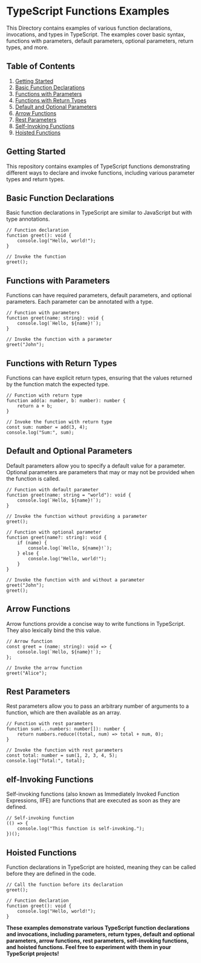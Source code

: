 # TypeScript Functions Examples

This Directory contains examples of various function declarations, invocations, and types in TypeScript. The examples cover basic syntax, functions with parameters, default parameters, optional parameters, return types, and more.

## Table of Contents
1. [Getting Started](#getting-started)
2. [Basic Function Declarations](#basicFunctionDeclarations)
3. [Functions with Parameters](#functionsWithParameters)
4. [Functions with Return Types](#functions-with-return-types)
5. [Default and Optional Parameters](#default-and-optional-parameters)
6. [Arrow Functions](#arrow-functions)
7. [Rest Parameters](#rest-parameters)
8. [Self-Invoking Functions](#self-invoking-functions)
9. [Hoisted Functions](#hoisted-functions)

## Getting Started

This repository contains examples of TypeScript functions demonstrating different ways to declare and invoke functions, including various parameter types and return types.

## Basic Function Declarations
Basic function declarations in TypeScript are similar to JavaScript but with type annotations.

```
// Function declaration
function greet(): void {
    console.log("Hello, world!");
}

// Invoke the function
greet();

```
## Functions with Parameters
Functions can have required parameters, default parameters, and optional parameters. Each parameter can be annotated with a type.

```
// Function with parameters
function greet(name: string): void {
    console.log(`Hello, ${name}!`);
}

// Invoke the function with a parameter
greet("John");

```
## Functions with Return Types
Functions can have explicit return types, ensuring that the values returned by the function match the expected type.

```
// Function with return type
function add(a: number, b: number): number {
    return a + b;
}

// Invoke the function with return type
const sum: number = add(3, 4);
console.log("Sum:", sum);

```
## Default and Optional Parameters
Default parameters allow you to specify a default value for a parameter. Optional parameters are parameters that may or may not be provided when the function is called.

```
// Function with default parameter
function greet(name: string = "world"): void {
    console.log(`Hello, ${name}!`);
}

// Invoke the function without providing a parameter
greet();

// Function with optional parameter
function greet(name?: string): void {
    if (name) {
        console.log(`Hello, ${name}!`);
    } else {
        console.log("Hello, world!");
    }
}

// Invoke the function with and without a parameter
greet("John");
greet();

```
## Arrow Functions
Arrow functions provide a concise way to write functions in TypeScript. They also lexically bind the this value.

```
// Arrow function
const greet = (name: string): void => {
    console.log(`Hello, ${name}!`);
};

// Invoke the arrow function
greet("Alice");

```
## Rest Parameters
Rest parameters allow you to pass an arbitrary number of arguments to a function, which are then available as an array.

```
// Function with rest parameters
function sum(...numbers: number[]): number {
    return numbers.reduce((total, num) => total + num, 0);
}

// Invoke the function with rest parameters
const total: number = sum(1, 2, 3, 4, 5);
console.log("Total:", total);

```
## elf-Invoking Functions
Self-invoking functions (also known as Immediately Invoked Function Expressions, IIFE) are functions that are executed as soon as they are defined.

```
// Self-invoking function
(() => {
    console.log("This function is self-invoking.");
})();

```
## Hoisted Functions
Function declarations in TypeScript are hoisted, meaning they can be called before they are defined in the code.

```
// Call the function before its declaration
greet();

// Function declaration
function greet(): void {
    console.log("Hello, world!");
}

```
**These examples demonstrate various TypeScript function declarations and invocations, including parameters, return types, default and optional parameters, arrow functions, rest parameters, self-invoking functions, and hoisted functions. Feel free to experiment with them in your TypeScript projects!**